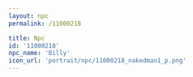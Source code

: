 ```yaml
---
layout: npc
permalink: /11000218

title: Npc
id: '11000218'
npc_name: 'Billy'
icon_url: 'portrait/npc/11000218_nakedman1_p.png'
---
```

